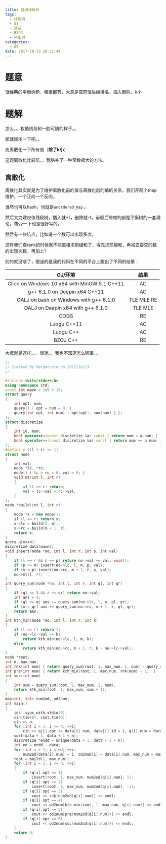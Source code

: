 ```yaml
---
title: 普通线段树
tags:
  - 线段树
  - OI
  - 洛谷
  - BZOJ
  - 平衡树
categories:
  - OI
date: 2017-10-13 20:52:44
---
```


# 题意

很经典的平衡树题，哪里都有，大意是查前驱后继排名，插入删除，k小

<!--more-->

# 题解

怎么。。权值线段树一脸可搞的样子。。

那就娱乐一下吧。。

先离散化一下所有值（**除了k小**）

这题离散化比较坑。。我脑补了一种常数极大的方法。

## 离散化

离散化其实就是为了维护离散化前的值与离散化后的值的关系，我们开两个map维护，一个正向一个反向。

当然也可以hash，也就是`unordered_map` 。

然后大力建权值线段树，插入就+1，删除就-1，前驱后继啥的都是平衡树的一套理论，瞎yy一下也是很好写的。

然后有一些坑点，比如说一个数可以出现多次。

这样我们查rank的时候就不能直接求前缀和了，得先求前缀和，再减去要查的数的出现次数，再加上1

别的就没啥了，很迷的是我的代码在不同的平台上跑出了不同的结果：

|                  OJ/环境                   |     结果     |
| :--------------------------------------: | :--------: |
| Clion on Windows 10 x64 with MinGW 5.1 C++11 |     AC     |
|      g++ 6.1.0 on Deepin x64 C++11       |     AC     |
|  OALJ on bash on Windows with g++ 6.1.0  | TLE MLE RE |
|    OALJ on Deepin x64 with g++ 6.1.0     |  TLE MLE   |
|                   COGS                   |     RE     |
|               Luogu C++11                |     AC     |
|                Luogu C++                 |     AC     |
|                 BZOJ C++                 |     RE     |

大概就是这样。。。很迷。。我也不知道怎么回事。。

``` cpp
//
// Created by Margatroid on 2017/10/13.
//

#include <bits/stdc++.h>
using namespace std;
const int maxn = 1e5 + 10;
struct query
{
    int opt, num;
    query() { opt = num = 0; }
    query(int opt, int num) : opt(opt), num(num) { };
};
struct discretize
{
    int id, num;
    bool operator<(const discretize &a) const { return num < a.num; }
    bool operator==(const discretize &a) const { return num == a.num; }
};
#define m ((l + r) >> 1)
struct node
{
    int val;
    node *lc, *rc;
    node() { lc = rc = 0, val = 0; }
    void mt(int l, int r)
    {
        if (l >= r) return;
        val = lc->val + rc->val;
    }
};
node *build(int l, int r)
{
    node *x = new node();
    if (l == r) return x;
    x->lc = build(l, m);
    x->rc = build(m + 1, r);
    return x;
}
query q[maxn];
discretize data[maxn];
void insert(node *no, int l, int r, int p, int val)
{
    if (l == r && r == p) return no->val += val, void();
    if (p <= m) insert(no->lc, l, m, p, val);
    if (m < p) insert(no->rc, m + 1, r, p, val);
    no->mt(l, r);
}
int query_sum(node *no, int l, int r, int ql, int qr)
{
    if (ql <= l && r <= qr) return no->val;
    int ans = 0;
    if (ql <= m) ans += query_sum(no->lc, l, m, ql, qr);
    if (m < qr) ans += query_sum(no->rc, m + 1, r, ql, qr);
    return ans;
}
int kth_min(node *no, int l, int r, int k)
{
    if (l == r) return l;
    if (no->lc->val >= k)
        return kth_min(no->lc, l, m, k);
    else
        return kth_min(no->rc, m + 1, r, k - no->lc->val);
}
node *root;
int n, max_num;
int rnk(int num) { return query_sum(root, 1, max_num, 1, num) - query_sum(root, 1, max_num, num, num) + 1; }
int pre(int num) { return kth_min(root, 1, max_num, rnk(num) - 1); }
int suc(int num)
{
    int sum = query_sum(root, 1, max_num, 1, num);
    return kth_min(root, 1, max_num, sum + 1);
}
map<int, int> num2od, od2num;
int main()
{
    ios::sync_with_stdio(0);
    cin.tie(0), cout.tie(0);
    cin >> n;
    for (int i = 1; i <= n; ++i)
        cin >> q[i].opt >> data[i].num, data[i].id = i, q[i].num = data[i].num;
    sort(data + 1, data + 1 + n);
    discretize *endd = unique(data + 1, data + 1 + n);
    int ed = endd - data;
    for (int i = 1; i < ed; ++i)
        num2od[data[i].num] = i, od2num[i] = data[i].num, max_num = max(max_num, data[i].num);
    root = build(1, max_num);
    for (int i = 1; i <= n; ++i)
    {
        if (q[i].opt == 1)
            insert(root, 1, max_num, num2od[q[i].num], 1);
        if (q[i].opt == 2)
            insert(root, 1, max_num, num2od[q[i].num], -1);
        if (q[i].opt == 3)
            cout << rnk(num2od[q[i].num]) << endl;
        if (q[i].opt == 4)
            cout << od2num[kth_min(root, 1, max_num, q[i].num)] << endl;
        if (q[i].opt == 5)
            cout << od2num[pre(num2od[q[i].num])] << endl;
        if (q[i].opt == 6)
            cout << od2num[suc(num2od[q[i].num])] << endl;
    }
    return 0;
}
```


